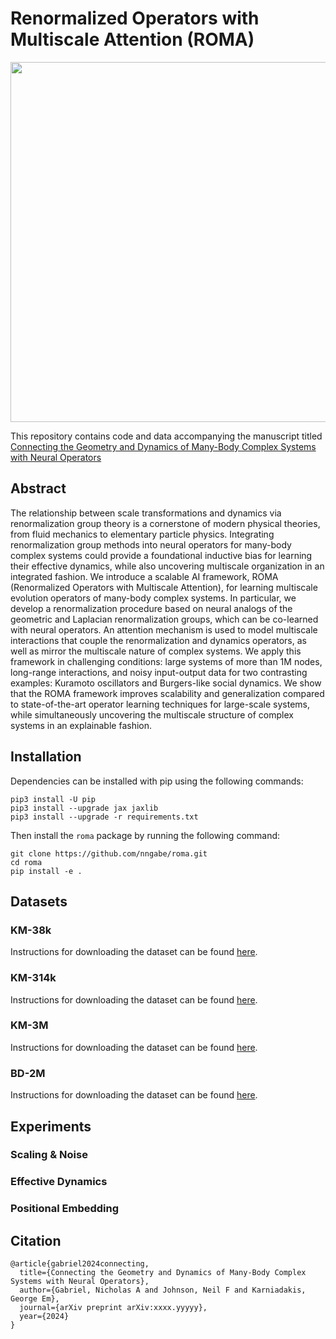 # Renormalized Operators with Multiscale Attention (ROMA)

<img src="https://github.com/nngabe/roma/blob/master/figures/ROMA_simple.pdf" width="576">

This repository contains code and data accompanying the manuscript titled [Connecting the Geometry and Dynamics of Many-Body Complex Systems with Neural Operators](https://arxiv.org/abs/xxxx.yyyyy)

## Abstract

The relationship between scale transformations and dynamics via renormalization group theory is a cornerstone of modern physical theories, from fluid mechanics to elementary particle physics. Integrating renormalization group methods into neural operators for many-body complex systems could provide a foundational inductive bias for learning their effective dynamics, while also uncovering multiscale organization in an integrated fashion.
We introduce a scalable AI framework, ROMA (Renormalized Operators with Multiscale Attention), for learning multiscale evolution operators of many-body complex systems. In particular, we develop a renormalization procedure based on neural analogs of the geometric and Laplacian renormalization groups, which can be co-learned with neural operators. An attention mechanism is used to model multiscale interactions that couple the renormalization and dynamics operators, as well as mirror the multiscale nature of complex systems.  We apply this framework in challenging conditions: large systems of more than 1M nodes, long-range interactions, and noisy input-output data for two contrasting examples: Kuramoto oscillators and Burgers-like social dynamics. We show that the ROMA framework improves scalability and generalization compared to state-of-the-art operator learning techniques for large-scale systems, while simultaneously uncovering the multiscale structure of complex systems in an explainable fashion.


## Installation

Dependencies can be installed with pip using the following commands:

```
pip3 install -U pip
pip3 install --upgrade jax jaxlib
pip3 install --upgrade -r requirements.txt
```

Then install the `roma` package by running the following command:

```
git clone https://github.com/nngabe/roma.git
cd roma
pip install -e .
```


## Datasets

### KM-38k 

Instructions for downloading the dataset can be found [here](./examples/README.md).

### KM-314k 

Instructions for downloading the dataset can be found [here](./examples/README.md).

### KM-3M 

Instructions for downloading the dataset can be found [here](./examples/README.md).

### BD-2M

Instructions for downloading the dataset can be found [here](./examples/README.md).

## Experiments

### Scaling & Noise

### Effective Dynamics

### Positional Embedding


## Citation
    @article{gabriel2024connecting,
      title={Connecting the Geometry and Dynamics of Many-Body Complex Systems with Neural Operators},
      author={Gabriel, Nicholas A and Johnson, Neil F and Karniadakis, George Em},
      journal={arXiv preprint arXiv:xxxx.yyyyy},
      year={2024}
    }
